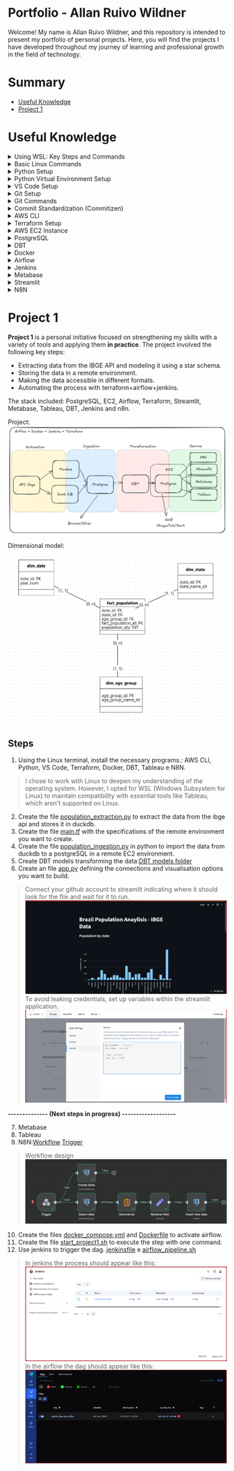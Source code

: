 # Portfolio - Allan Ruivo Wildner
Welcome! My name is Allan Ruivo Wildner, and this repository is intended to present my portfolio of personal projects. Here, you will find the projects I have developed throughout my journey of learning and professional growth in the field of technology.

# Summary
- [Useful Knowledge](#useful-knowledge)
- [Project 1](#project-1)

# Useful Knowledge

<details>

<summary> Using WSL: Key Steps and Commands </summary>

**WSL** (Windows Subsystem for Linux) lets you run a full Linux environment directly on Windows without using a virtual machine or dual boot.

Here’s a quick guide to setting up and managing **WSL (Windows Subsystem for Linux)**, along with some essential commands:

- `wsl --install` — Enables WSL on Windows.  
- `wsl --list --verbose` — Lists all installed Linux distributions with detailed info.  
- `wsl --list --online` — Shows available distributions you can install.  
- `wsl --install --distribution <distro>` — Installs a specific Linux distribution.  
- `wsl --unregister <distro>` — Uninstalls a distribution.  
- `wsl --set-default <distro>` — Sets the default distribution for WSL sessions.  
- `wsl --update` — Updates the WSL system.  
- `wsl --status` — Displays the current WSL configuration and status.  
- `wsl --help` — Opens the help menu with a list of all commands.  
- `df -h /` — Shows disk usage within the Linux environment.  
- `free -h` — Displays memory and swap usage.  
- `wsl --manage <distro> --resize <memory>` — Adjusts the memory limit for a distribution.  
- `wsl --shutdown` — Gracefully shuts down all running WSL instances.
</details>
<details>
<summary> Basic Linux Commands </summary>

**Linux** is a free, open-source operating system known for its stability, security, and use across servers, desktops, and embedded systems.

Here are some commonly used Linux commands for navigating and managing files and directories:

- `ls` — Lists directories and files in the current path.  
- `ls -a` — Shows hidden files and directories.  
- `cd <path>` — Navigates to the specified directory.  
- `mv <source> <destination>` — Moves or renames a file or directory.  
- `rm <file>` — Deletes a specific file.  
- `rm -rf <directory>` — Deletes a directory and its contents recursively.  
- `mkdir <directory>` — Creates a new directory.  
- `sudo` — Runs a command with superuser (admin) privileges.
- `chmod` — Aumentar a permissão de um arquivo. 
- `pkill -f <"process">` — To kill a running process if needed (replace <process> with the name or pattern).
- `lsof -i :<port>` — Find the procces using the port.
- `kill -9 <pid>` — Kill the process.
</details>
<details>
<summary> Python Setup </summary>

**Python** is a versatile, high-level programming language known for its readability and wide range of applications.

- Download and install Python from the official website. 
  During installation, make sure to:
  - Run the installer as administrator.
  - Select the option to **add Python to the system PATH**.
- After installation, verify that Python is accessible from your WSL environment by running `python` or `python3`.  
  If the command is not recognized, add the Python installation path manually via **Windows Environment Variables**.
</details>
<details>

<summary> Python Virtual Environment Setup </summary>

A **Python virtual environment** is an isolated folder that lets you manage dependencies for a specific project without affecting others.

- `python3 -m venv <env_name>` — Create a virtual environment in your project directory.
- `source <env_name>/bin/activate` — Activate the environment.
- `deactivate` — Deactivate the environment.
- `pip install -r <path_to_requirements.txt>` — Install dependencies from a requirements.txt file or directly via pip.
- `pip freeze > requirements.txt` — Create requirements.txt.
</details>
<details>

<summary> VS Code Setup </summary>

**Visual Studio Code** (VS Code) is a lightweight, open-source code editor with built-in support for debugging, version control, and extensions across many programming languages.

- Install **Visual Studio Code** from the Microsoft Store.
- `code` — Run it int VS Code **WSL terminal**.
</details>
<details>

<summary> Git Setup </summary>

**Git** is a free and open-source distributed version control system that allows developers to track changes in source code, collaborate on projects, and manage different versions of files efficiently and securely.

- `sudo apt update && sudo apt install git -y` — Install Git.
- `git config --global user.name "<your_name>"` — Configure github name credential.
- `git config --global user.email "<your_email>"` — Configure github email credential.
- `git init -b <branch_name>` — To transform a local repository in a remote repository.
- Set up SSH authentication for GitHub: Go to GitHub → Settings → SSH and GPG Keys → click New SSH Key.
- ssh-keygen -t ed25519 -C "your_email@example.com" — Generate a ssh key.
> (Press Enter three times to accept the defaults)
- `eval "$(ssh-agent -s)"` — Start the SSH agent.
- `ssh-add ~/.ssh/id_ed25519` — Add the SSH private key to the agent.
- `cat ~/.ssh/id_ed25519.pub` — View the public key.
> Paste the copied key into GitHub when creating the new SSH Key.
- `git clone <repository_url>` — Clone an existing repository into VS Code.
</details>
<details>

<summary> Git Commands </summary>

- `git status` — Checks the current status of your working directory and staging area.  
- `git add <file1> <file2> <fileN>` — Adds specific files to the staging area.  
- `git add -A` — Adds all changes (new, modified, deleted files) to the staging area.  
- `git commit -m "<message>"` — Commits staged changes with a message.  
- `git log` — Shows the commit history of the current branch.  
- `git log --all` — Displays the commit history across all branches.  
- `git branch` — Lists all local branches.  
- `git branch <new-branch>` — Creates a new branch.  
- `git checkout <branch>` — Switches to an existing branch.  
- `git checkout -b <branch>` — Creates and switches to a new branch.  
- `git merge <source-branch>` — Merges a branch into the current one.  
  > To cancel a merge in progress, use `git merge --abort`.  
- `git checkout <commit-hash>` — Navigates to a specific commit (detached HEAD).  
- `git push <remote> <branch>` — Sends local commits to a remote branch.  
- `git remote -v` — Lists the connected remote repositories.  
- `git remote add origin <url>` — Connects your local repo to a remote one.  
- `git push <remote> --delete <branch>` — Deletes a remote branch.  
- `git fetch` — Downloads changes from the remote repository without merging.  
- `git pull` — Fetches and merges changes from the remote repository into the current branch.  
- `git rebase <target-branch>` — Reapplies commits on top of another branch.  
- `git restore --staged <file1> <file2>` — Unstages files that were added with `git add`.
</details>
<details>
<summary> Commit Standardization (Commitizen) </summary>

To standardize commit messages, you can use the [**Commitizen**] library:

- `pip install -U commitizen` — Install commitizen.
- `cz commit` — Use interactive commit formatting.
</details>
<details>

<summary> AWS CLI </summary>

The **AWS CLI (Command Line Interface)** is a tool that lets you manage and automate AWS services directly from your terminal using simple text commands.

- `curl "https://awscli.amazonaws.com/awscli-exe-linux-x86_64.zip" -o "awscliv2.zip"`  — Dowload the installation package.
- `unzip awscliv2.zip` — Unzip the file.
- `sudo ./aws/install` — Install the AWS CLI.
- In your AWS account, configure an IAM user with the necessary permissions.
- `aws configure sso` — Configure SSO
> Provide the following details when prompted:
  SSO session name (Recommended): <session_name>
  SSO start URL [None]: <IAM_start_URL>
  SSO region [None]: <AWS_region>
  SSO registration scopes [None]: sso:account:access
- `aws sso login --profile default` — Log in to your AWS session.
</details>
<details>

<summary> Terraform Setup </summary>

**Terraform** is an open-source Infrastructure as Code (IaC) tool that allows you to provision, manage, and version cloud infrastructure using declarative configuration files.

- `sudo apt-get install terraform` — Install terraform.
- `terraform init` — Initialize your Terraform project (downloads necessary providers and sets up the working directory). 
- `terraform plan` — Create an execution plan (previews changes without applying them).
- `terraform apply` — Apply the configuration to provision the infrastructure.
</details>
<details>

<summary> AWS EC2 Instance </summary>

**Amazon EC2 (Elastic Compute Cloud)** is a scalable virtual server service that allows you to run applications in the cloud. It's commonly used to host websites, run backend services, or test environments on-demand.

To deploy an EC2 instance using **Terraform**, refer to the [main.tf](project1/infra/) file in this repository, which defines all necessary infrastructure as code.

**Manual Steps (if needed):**

- Create an EC2 instance via the AWS Console, making sure to configure an **SSH key pair** during setup.  
- Configure **Security Group rules**, such as opening port 22 for SSH access.
- `ssh -i ~/.ssh/ec2-key.pem ec2-user@<ec2-public-dns>` — Connect to the EC2 instance (each AMI has a default username).
</details>
<details>

<summary> PostgreSQL </summary>

**PostgreSQL** is a free and open-source relational database management system known for its reliability, extensibility, and full compliance with SQL standards.

> Adjustments necessary to enable remote access to your PostgreSQL instance on EC2:
  Enabled external listening Updated postgresql.conf by setting: listen_addresses = '*' (remove "#")
  Allowed external connections Edited pg_hba.conf to add: host all all 0.0.0.0/0 md5
  Restarted PostgreSQL Applied config changes by restarting the PostgreSQL service.
  Opened firewall access Ensured EC2's Security Group allows inbound traffic on port 5432 from your IP or all IPs (for testing).
  Verified PostgreSQL is running and listening externally Used netstat to confirm it's listening on 0.0.0.0:5432.
  Corrected credentials and connection IP Fixed host IP and confirmed that the database, user, and permissions were properly set.

- `sudo apt update && sudo apt install -y postgresql-14` — Install PostgreSQL.
- `pg_lsclusters` — Check for an active cluster.
- `psql -U user -d database` — Open postgreSQL (default database = postgres).
- `psql -U user -d database` — Open postgreSQL.
- `CREATE SCHEMA schema_name;` — Create schema.
- `CREATE DATABASE my_bank WITH OWNER = my_user TEMPLATE = template1 ENCODING = ‘UTF8’ TABLESPACE = pg_default CONNECTION LIMIT = 100;` — Create database.
- `CREATE TABLE my_table (<field1> <data type>, <field2> <data type>, <field3> <data type>);` — Create table.
- `CREATE ROLE my_user WITH LOGIN PASSWORD 'my_password' SUPERUSER CREATEDB CREATEROLE;` — Create user.
- `\h` - Help.
- `\q` - Return.
- `\l`- View databases.
- `\dn` - View schemas.
- `\dt` - view tables.
- `exit` - Exit.
- `\c database`- Enter database.
- `DROP TABLE nome_da_tabela;` — Delete table.
- `sudo nano /var/lib/pgsql/data/postgresql.conf` — Check configurations.
- `cd /tmp && sudo -u postgres pg_ctl reload -D /var/lib/pgsql/data` — Reload config files.
- `sudo nano /var/lib/pgsql/data/pg_hba.conf` — Checking host-base authentication.
- `sudo systemctl restart postgresql` — Restarting postgreSQL.
- `\du` — View users.
</details>
<details>

<summary> DBT </summary>

**dbt** (data build tool) is a command-line tool that enables data teams to transform, test, and document data in the warehouse using modular SQL and software engineering practices.

- `pip install dbt-postgres` — Install DBT.
- `dbt init` — Configure DBT.
- `dbt debug` — Check configuration.
- `cd ~/.dbt && nano profiles.yml` — Editing profiles.yml (The profiles.yml file in dbt (data build tool) is a configuration file that stores the connection settings needed for dbt to access your data warehouse).
- `dbt run` — Run the models without tests (--select to select a specific model).
- `dbt build` — Run all objects (--select to select a specific object).
- `dbt test` — Test the models (--select to select a specific model).
- `dbt seed` — Import the seeds file to the database (--select to select a specific model).
- `pip install --upgrade dbt-core` — Update DBT.
</details>
<details>

<summary> Docker </summary>

- `sudo mkdir -m 0755 -p /etc/apt/keyrings && curl -fsSL https://download.docker.com/linux/ubuntu/gpg | sudo gpg --dearmor -o /etc/apt/keyrings/docker.gpg` — Add GPG key.
- `echo \"deb [arch=$(dpkg --print-architecture) signed-by=/etc/apt/keyrings/docker.gpg] \ https://download.docker.com/linux/ubuntu \ $(lsb_release -cs) stable" | \ sudo tee /etc/apt/sources.list.d/docker.list > /dev/null` — Add the docker official repository.
- `sudo apt update && sudo apt install -y docker-ce docker-ce-cli containerd.io docker-buildx-plugin docker-compose-plugin` — Update and install the docker engine.
- `sudo usermod -aG docker $USER` — Giver permission to the user to run docker.
- `docker compose up` — Activate docker.
- `docker compose down` — Deactivate docker.
- `docker compose -f docker_compose.yml ps` — View containers online.
- `docker compose -f docker_compose.yml logs -f docker_name` — Check the logs.
- `docker exec -it docker-airflow-webserver-1 bash` — Access docker.
</details>
<details>

<summary> Airflow </summary>

**Apache Airflow** is an open-source platform used to programmatically author, schedule, and monitor workflows—especially data pipelines—by defining them as code using Python.

- `airflow dags list` — Use to list all discovered DAGs.
- `airflow dags unpause <dag>` — To unpause (activate) a specific DAG.
- Python script to verify DAG imports manually:
  ```bash
  from airflow.models import DagBag
  dagbag = DagBag()
  dagbag.dags.keys()
  dagbag.import_errors
  ```
- `docker exec docker-airflow-webserver-1 ls /opt/airflow/dags` — Check if airflow find the dags.
- `docker exec -it docker-airflow-webserver-1 airflow dags list-import-errors` — Check the import errors.
</details>
<details>

<summary> Jenkins </summary>

**Jenkins** is an open-source automation server that helps developers build, test, and deploy their software continuously. In this project, we will only use jenkins to perform a manual execution of the airflow dags.

- `sudo cat /var/lib/jenkins/secrets/initialAdminPassword` — Check the initial admin password.
- `docker exec docker-jenkins-1 cat /var/jenkins_home/secrets/initialAdminPassword` — In docker.
</details>
<details>

<summary> Metabase </summary>
</details>
<details>

<summary> Streamlit </summary>

**Streamlit** is an open-source Python framework that allows you to quickly build and share interactive web apps for data science and machine learning projects using simple Python scripts.

- `pip install streamlit psycopg2-binary plotly` — Install streamlit.
> Most configurations need to be done in the browser.
</details>
<details>

<summary> N8N </summary>

**N8N** is an open-source workflow automation tool that lets you connect apps, services, and custom logic to automate tasks and data flows—without needing to write full applications.

- `sudo apt install nodejs` — Installing NodeJS (N8N requirements).
- `sudo apt install npm` — Installing NPM (N8N requirements).
- `npm install n8n -g` — Installing N8N.
- `n8n` — Opening N8N.
</details>

# Project 1 

**Project 1** is a personal initiative focused on strengthening my skills with a variety of tools and applying them **in practice**. The project involved the following key steps:
- Extracting data from the IBGE API and modeling it using a star schema.
- Storing the data in a remote environment.
- Making the data accessible in different formats.
- Automating the process with terraform+airflow+jenkins.

The stack included: PostgreSQL, EC2, Airflow, Terraform, Streamlit, Metabase, Tableau, DBT, Jenkins and n8n.

Project:
![alt text](project1/doc/project1_structure.png)

Dimensional model:
![alt text](project1/doc/model.png)

## Steps

1. Using the Linux terminal, install the necessary programs.: AWS CLI, Python, VS Code, Terraform, Docker, DBT, Tableau e N8N. 
> I chose to work with Linux to deepen my understanding of the operating system. However, I opted for WSL (Windows Subsystem for Linux) to maintain compatibility with essential tools like Tableau, which aren't supported on Linux.
2. Create the file [population_extraction.py](project1/pipeline/1.extraction/population_extraction.py) to extract the data from the ibge api and stores it in duckdb.
3. Create the file [main.tf](project1/infra/main.tf) with the specifications of the remote environment you want to create.
4. Create the file [population_ingestion.py](project1/pipeline/2.ingestion/population_ingestion.py) in python to import the data from duckdb to a postgreSQL in a remote EC2 environment.
5. Create DBT models transforming the data:[DBT models folder](project1/pipeline/3.transformation/dbt_project1/models/)
6. Create an file [app.py](project1/pipeline/4.service/streamlit/app.py) defining the connections and visualisation options you want to build.
> Connect your github account to streamlit indicating where it should look for the file and wait for it to run.
![alt text](project1/doc/streamlit.png)
> To avoid leaking credentials, set up variables within the streamlit application.
![alt text](project1/doc/streamlit_secrets.png)

**-------------- (Next steps in progress) -------------------**

7. Metabase
8. Tableau
9. N8N:[Workflow](project1/pipeline/3.transformation/n8n/n8n_workflow.json) [Trigger](project1/pipeline/3.transformation/n8n/n8n_request.py)
> Workflow design
![alt text](project1/doc/n8n.png)
10. Create the files [docker_compose.yml](project1/infra/docker/docker_compose.yml) and [Dockerfile](project1/infra/docker/Dockerfile) to activate airflow.
11. Create the file [start_project1.sh](project1/start_project1.sh) to execute the step with one command.
12. Use jenkins to trigger the dag. [jenkinsfile](project1/jenkinsfile) e [airflow_pipeline.sh](project1/airflow_pipeline.sh)
> In jenkins the process should appear like this:
![alt text](project1/doc/jenkins.png)
> In the airflow the dag should appear like this:
![alt text](project1/doc/airflow.png)












